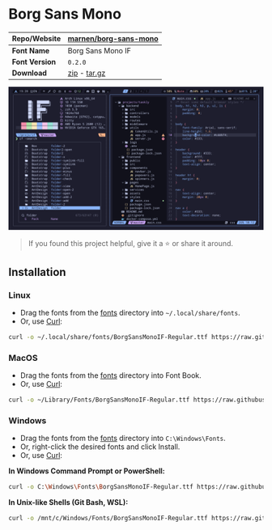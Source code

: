 <!-- SHORTCUT REFERENCE LINKS -->

[zip]: https://github.com/iconicFonts/if/releases/download/v1.1.0/Borg_Sans_Mono.zip
[tar]: https://github.com/iconicFonts/if/releases/download/v1.1.0/Borg_Sans_Mono.tar.gz
[url]: https://github.com/marnen/borg-sans-mono

# Borg Sans Mono

| Repo/Website     | [marnen/borg-sans-mono][url] |
| :--------------- | :--------------------------- |
| **Font Name**    | Borg Sans Mono IF            |
| **Font Version** | `0.2.0`                      |
| **Download**     | [zip][zip] - [tar.gz][tar]   |

![Font preview](preview.png)

> If you found this project helpful, give it a :star: or share it around.

## Installation

### Linux

- Drag the fonts from the [fonts](fonts) directory into `~/.local/share/fonts`.
- Or, use [Curl](https://github.com/curl/curl):

```sh
curl -o ~/.local/share/fonts/BorgSansMonoIF-Regular.ttf https://raw.githubusercontent.com/iconicFonts/if/main/fonts/patched/Borg_Sans_Mono/fonts/BorgSansMonoIF-Regular.ttf
```

### MacOS

- Drag the fonts from the [fonts](fonts) directory into Font Book.
- Or, use [Curl](https://github.com/curl/curl):

```sh
curl -o ~/Library/Fonts/BorgSansMonoIF-Regular.ttf https://raw.githubusercontent.com/iconicFonts/if/main/fonts/patched/Borg_Sans_Mono/fonts/BorgSansMonoIF-Regular.ttf
```

### Windows

- Drag the fonts from the [fonts](fonts) directory into `C:\Windows\Fonts`.
- Or, right-click the desired fonts and click Install.
- Or, use [Curl](https://github.com/curl/curl):

**In Windows Command Prompt or PowerShell:**

```sh
curl -o C:\Windows\Fonts\BorgSansMonoIF-Regular.ttf https://raw.githubusercontent.com/iconicFonts/if/main/fonts/patched/Borg_Sans_Mono/fonts/BorgSansMonoIF-Regular.ttf
```

**In Unix-like Shells (Git Bash, WSL):**

```sh
curl -o /mnt/c/Windows/Fonts/BorgSansMonoIF-Regular.ttf https://raw.githubusercontent.com/iconicFonts/if/main/fonts/patched/Borg_Sans_Mono/fonts/BorgSansMonoIF-Regular.ttf
```
